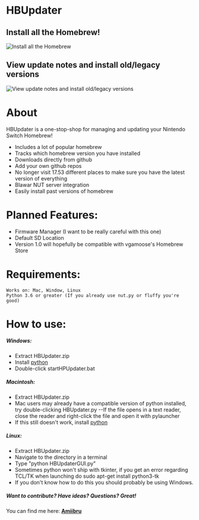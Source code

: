 # HBUpdater

## Install all the Homebrew!
![Install all the Homebrew](https://i.imgur.com/0wta2kd.png)


## View update notes and install old/legacy versions
![View update notes and install old/legacy versions](https://i.imgur.com/pXgkElL.png)

# About
HBUpdater is a one-stop-shop for managing and updating your Nintendo Switch Homebrew!
  - Includes a lot of popular homebrew
  - Tracks which homebrew version you have installed
  - Downloads directly from github
  - Add your own github repos 
  - No longer visit 17.53 different places to make sure you have the latest version of everything
  - Blawar NUT server integration
  - Easily install past versions of homebrew

# Planned Features:
  - Firmware Manager (I want to be really careful with this one)
  - Default SD Location
  - Version 1.0 will hopefully be compatible with vgamoose's Homebrew Store

# Requirements:
    Works on: Mac, Window, Linux
    Python 3.6 or greater (If you already use nut.py or fluffy you're good)

# How to use:
##### Windows:
- Extract HBUpdater.zip
- Install [python](https://www.python.org/downloads/release/python-373/)
- Double-click startHPUpdater.bat

##### Macintosh:
- Extract HBUpdater.zip
- Mac users may already have a compatible version of python installed, try double-clicking HBUpdater.py
--If the file opens in a text reader, close the reader and right-click the file and open it with pylauncher
- If this still doesn't work, install [python](https://www.python.org/downloads/release/python-373/)

##### Linux:
- Extract HBUpdater.zip
- Navigate to the directory in a terminal
- Type "python HBUpdaterGUI.py"
- Sometimes python won't ship with tkinter, if you get an error regarding TCL/TK when launching do sudo apt-get install python3-tk
- If you don't know how to do this you should probably be using Windows.

##### Want to contribute? Have ideas? Questions? Great!
You can find me here: 
**[Amiibru](https://discord.gg/cXtmY9M)**

